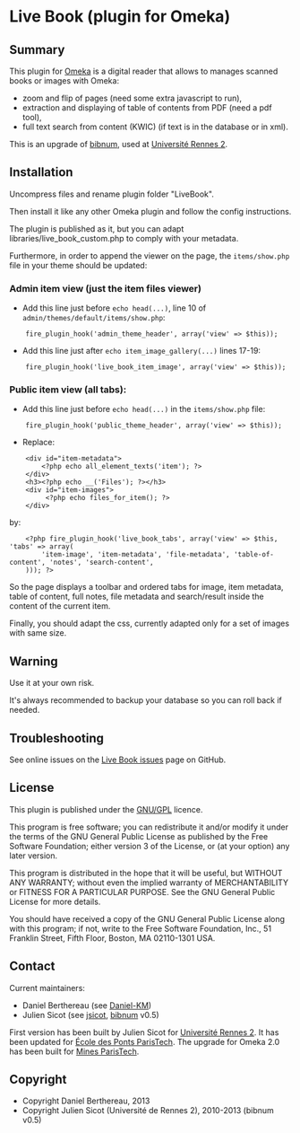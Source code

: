 Live Book (plugin for Omeka)
============================


Summary
-------

This plugin for [Omeka] is a digital reader that allows to manages scanned books
or images with Omeka:

* zoom and flip of pages (need some extra javascript to run),
* extraction and displaying of table of contents from PDF (need a pdf tool),
* full text search from content (KWIC) (if text is in the database or in xml).

This is an upgrade of [bibnum], used at [Université Rennes 2].


Installation
------------

Uncompress files and rename plugin folder "LiveBook".

Then install it like any other Omeka plugin and follow the config instructions.

The plugin is published as it, but you can adapt libraries/live_book_custom.php
to comply with your metadata.

Furthermore, in order to append the viewer on the page, the `items/show.php` file
in your theme should be updated:

### Admin item view (just the item files viewer)
- Add this line just before `echo head(...)`, line 10 of `admin/themes/default/items/show.php`:

```
    fire_plugin_hook('admin_theme_header', array('view' => $this));
```

- Add this line just after `echo item_image_gallery(...)` lines 17-19:

```
    fire_plugin_hook('live_book_item_image', array('view' => $this));
```

### Public item view (all tabs):
- Add this line just before `echo head(...)` in the `items/show.php` file:

```
    fire_plugin_hook('public_theme_header', array('view' => $this));
```

- Replace:

```
    <div id="item-metadata">
        <?php echo all_element_texts('item'); ?>
    </div>
    <h3><?php echo __('Files'); ?></h3>
    <div id="item-images">
         <?php echo files_for_item(); ?>
    </div>
```

by:

```
    <?php fire_plugin_hook('live_book_tabs', array('view' => $this, 'tabs' => array(
        'item-image', 'item-metadata', 'file-metadata', 'table-of-content', 'notes', 'search-content',
    ))); ?>
```

So the page displays a toolbar and ordered tabs for image, item metadata, table
of content, full notes, file metadata and search/result inside the content of
the current item.

Finally, you should adapt the css, currently adapted only for a set of images
with same size.


Warning
-------

Use it at your own risk.

It's always recommended to backup your database so you can roll back if needed.


Troubleshooting
---------------

See online issues on the [Live Book issues] page on GitHub.


License
-------

This plugin is published under the [GNU/GPL] licence.

This program is free software; you can redistribute it and/or modify it under
the terms of the GNU General Public License as published by the Free Software
Foundation; either version 3 of the License, or (at your option) any later
version.

This program is distributed in the hope that it will be useful, but WITHOUT
ANY WARRANTY; without even the implied warranty of MERCHANTABILITY or FITNESS
FOR A PARTICULAR PURPOSE. See the GNU General Public License for more
details.

You should have received a copy of the GNU General Public License along with
this program; if not, write to the Free Software Foundation, Inc.,
51 Franklin Street, Fifth Floor, Boston, MA 02110-1301 USA.


Contact
-------

Current maintainers:

* Daniel Berthereau (see [Daniel-KM])
* Julien Sicot (see [jsicot], [bibnum] v0.5)

First version has been built by Julien Sicot for [Université Rennes 2].
It has been updated for [École des Ponts ParisTech].
The upgrade for Omeka 2.0 has been built for [Mines ParisTech].


Copyright
---------

* Copyright Daniel Berthereau, 2013
* Copyright Julien Sicot (Université de Rennes 2), 2010-2013 (bibnum v0.5)


[Omeka]: https://omeka.org "Omeka.org"
[bibnum]: https://github.com/jsicot/Plugin-bibnum
[Live Book issues]: https://github.com/Daniel-KM/LiveBook/Issues "GitHub LiveBook"
[GNU/GPL]: https://www.gnu.org/licenses/gpl-3.0.html "GNU/GPL v3"
[Daniel-KM]: https://github.com/Daniel-KM "Daniel Berthereau"
[jsicot]: https://github.com/jsicot "Julien Sicot"
[Université Rennes 2]: http://bibnum.univ-rennes2.fr
[École des Ponts ParisTech]: http://bibliotheque.enpc.fr "École des Ponts ParisTech / ENPC"
[Mines ParisTech]: http://bib.mines-paristech.fr "Mines ParisTech / ENSMP"
